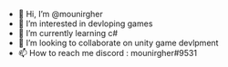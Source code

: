 - 👋 Hi, I’m @mounirgher
- 👀 I’m interested in devloping games
- 🌱 I’m currently learning c#
- 💞️ I’m looking to collaborate on unity game devlpment 
- 📫 How to reach me discord : mounirgher#9531

<!---
mounirgher/mounirgher is a ✨ special ✨ repository because its `README.md` (this file) appears on your GitHub profile.
You can click the Preview link to take a look at your changes.
--->
